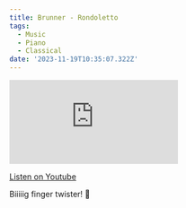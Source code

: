 ```yaml
---
title: Brunner - Rondoletto
tags:
  - Music
  - Piano
  - Classical
date: '2023-11-19T10:35:07.322Z'
---
```


<iframe src="https://www.youtube-nocookie.com/embed/CmFNsE6OoGE?modestbranding=1&showinfo=0&rel=0" title="YouTube video player" frameborder="0" allow="accelerometer; autoplay; encrypted-media; gyroscope; picture-in-picture;" allowfullscreen className="youtube_video"></iframe>

[Listen on Youtube](https://youtu.be/CmFNsE6OoGE)

Biiiiig finger twister! 🔀
